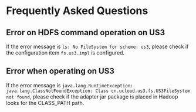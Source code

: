 # Frequently Asked Questions

## Error on HDFS command operation on US3

If the error message is `ls: No FileSystem for scheme: us3`, please check if the configuration item `fs.us3.impl` is configured.

## Error when operating on US3

If the error message is `java.lang.RuntimeException: java.lang.ClassNotFoundException: Class cn.ucloud.us3.fs.US3FileSystem not found`, please check if the adapter jar package is placed in Hadoop looks for the CLASS_PATH path.